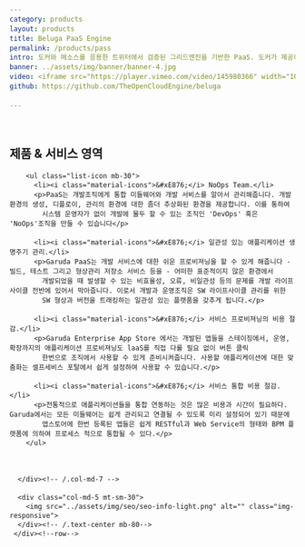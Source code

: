 ```yaml
---
category: products
layout: products
title: Beluga PaaS Engine
permalink: /products/pass
intro: 도커와 메소스를 응용한 트위터에서 검증된 그리드엔진을 기반한 PaaS. 도커가 제공하는 다양한 어플리케이션 구동 환경을 지원. 애플리케이션 소스코드에서 도커이미지를 생성시킨 후 서비스를 구동 시킨 후 장애 발생시 오토페일오버(Auto-Failover), 오토스케일(Auto-Scale), 무정지재배포를 목표로 함.
banner: ../assets/img/banner/banner-4.jpg
video: <iframe src="https://player.vimeo.com/video/145980366" width="100%" height="365" frameborder="0" webkitallowfullscreen="" mozallowfullscreen="" allowfullscreen="" class="style-scope uengine-products"></iframe>
github: https://github.com/TheOpenCloudEngine/beluga

---
```


<br>

<section class="sesection-padding banner-6 parallax-bg bg-fixed overlay light-9" data-stellar-background-ratio="0.5">
  <div class="container">
     <div class="row">
      <div class="col-md-7 black-text">
        <h2 class="font-40 mb-30 black-text">제품 & 서비스 영역</h2>

        <ul class="list-icon mb-30">
          <li><i class="material-icons">&#xE876;</i> NoOps Team.</li>
          <p>PaaS는 개발조직에게 통합 미들웨어와 개발 서비스를 알아서 관리해줍니다. 개발환경의 생성, 디플로이, 관리의 환경에 대한 좀더 추상화된 환경을 제공합니다. 이를 통하여
            시스템 운영자가 없이 개발에 몰두 할 수 있는 조직인 'DevOps' 혹은 'NoOps'조직을 만들 수 있습니다</p>

          <li><i class="material-icons">&#xE876;</i> 일관성 있는 애플리케이션 생명주기 관리.</li>
          <p>Garuda PaaS는 개발 서비스에 대한 쉬운 프로비져닝을 할 수 있게 해줍니다 - 빌드, 테스트 그리고 형상관리 저장소 서비스 등을 - 어떠한 표준적이지 않은 환경에서
            개발되었을 때 발생할 수 있는 비효율성, 오류, 비일관성 등의 문제를 개발 라이프사이클 전반에 있어서 막아줍니다. 이로서 개발과 운영조직은 SW 라이프사이클 관리를 위한
            SW 형상과 버전을 트래킹하는 일관성 있는 플랫품을 갖추게 됩니다.</p>

          <li><i class="material-icons">&#xE876;</i> 서비스 프로비져닝의 비용 절감.</li>
          <p>Garuda Enterprise App Store 에서는 개발된 앱들을 스테이징에서, 운영, 확장까지의 애플리케이션 프로비져닝도 laaS를 직접 다룰 필요 없이 버튼 클릭
            한번으로 조직에서 사용할 수 있게 준비시켜줍니다. 사용할 애플리케이션에 대한 맞춤화는 셀프세비스 포탈에서 쉽게 설정하여 사용할 수 있습니다.</p>

          <li><i class="material-icons">&#xE876;</i> 서비스 통합 비용 절감.</li>
          <p>전통적으로 애플리케이션들을 통합 연동하는 것은 많은 비용과 시간이 필요하다. Garuda에서는 모든 미들웨어는 쉽게 관리되고 연결될 수 있도록 미리 설정되어 있기 때문에
            앱스토어에 한번 등록된 앱들은 쉽게 RESTful과 Web Service의 형태와 BPM 플랫폼에 의하여 프로세스 적으로 통합될 수 있다.</p>
        </ul>



      </div><!-- /.col-md-7 -->

      <div class="col-md-5 mt-sm-30">
        <img src="../assets/img/seo/seo-info-light.png" alt="" class="img-responsive">
      </div><!-- /.text-center mb-80-->
     </div><!--row-->
  </div><!-- /.container -->
</section>
